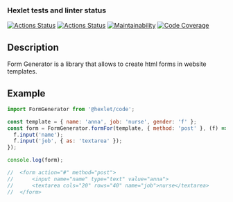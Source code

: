 ### Hexlet tests and linter status

[![Actions Status](https://github.com/anorone/typescript-project-81/actions/workflows/hexlet-check.yml/badge.svg)](https://github.com/anorone/typescript-project-81/actions)
[![Actions Status](https://github.com/anorone/typescript-project-81/actions/workflows/quality-check.yml/badge.svg)](https://github.com/anorone/typescript-project-81/actions/workflows/quality-check.yml)
[![Maintainability](https://qlty.sh/badges/3f5857b1-b09f-41d5-8ba7-973d3745ce02/maintainability.svg)](https://qlty.sh/gh/anorone/projects/typescript-project-81)
[![Code Coverage](https://qlty.sh/badges/3f5857b1-b09f-41d5-8ba7-973d3745ce02/test_coverage.svg)](https://qlty.sh/gh/anorone/projects/typescript-project-81)

## Description

Form Generator is a library that allows to create html forms in website templates.

## Example

```javascript
import FormGenerator from '@hexlet/code';

const template = { name: 'anna', job: 'nurse', gender: 'f' };
const form = FormGenerator.formFor(template, { method: 'post' }, (f) => {
  f.input('name');
  f.input('job', { as: 'textarea' });
});

console.log(form);

//  <form action="#" method="post">
//      <input name="name" type="text" value="anna">
//      <textarea cols="20" rows="40" name="job">nurse</textarea>
//  </form>
```
